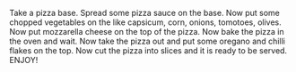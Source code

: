 Take a pizza base.
Spread some pizza sauce on the base.
Now put some chopped vegetables on the like capsicum, corn, onions, tomotoes, olives.
Now put mozzarella cheese on the top of the pizza.
Now bake the pizza in the oven and wait.
Now take the pizza out and put some oregano and chilli flakes on the top.
Now cut the pizza into slices and it is ready to be served.
ENJOY! 
